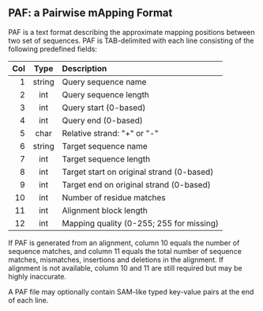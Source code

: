 ## PAF: a Pairwise mApping Format

PAF is a text format describing the approximate mapping positions between two
set of sequences. PAF is TAB-delimited with each line consisting of the
following predefined fields:

|Col|Type  |Description                               |
|--:|:----:|:-----------------------------------------|
|1  |string|Query sequence name                       |
|2  |int   |Query sequence length                     |
|3  |int   |Query start (0-based)                     |
|4  |int   |Query end (0-based)                       |
|5  |char  |Relative strand: "+" or "-"               |
|6  |string|Target sequence name                      |
|7  |int   |Target sequence length                    |
|8  |int   |Target start on original strand (0-based) |
|9  |int   |Target end on original strand (0-based)   |
|10 |int   |Number of residue matches                 |
|11 |int   |Alignment block length                    |
|12 |int   |Mapping quality (0-255; 255 for missing)  |

If PAF is generated from an alignment, column 10 equals the number of sequence
matches, and column 11 equals the total number of sequence matches, mismatches,
insertions and deletions in the alignment. If alignment is not available,
column 10 and 11 are still required but may be highly inaccurate.

A PAF file may optionally contain SAM-like typed key-value pairs at the end of
each line.
